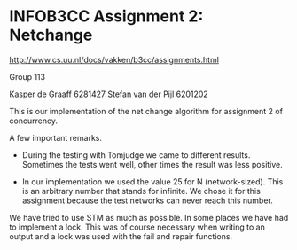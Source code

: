 # INFOB3CC Assignment 2: Netchange

http://www.cs.uu.nl/docs/vakken/b3cc/assignments.html

Group 113

Kasper de Graaff        6281427
Stefan van der Pijl		6201202

This is our implementation of the net change algorithm for assignment 2 of concurrency.

A few important remarks.
- During the testing with Tomjudge we came to different results. Sometimes the tests went well, other times the result was less positive.

- In our implementation we used the value 25 for N (network-sized). This is an arbitrary number that stands for infinite. We chose it for this assignment because the test networks can never reach this number.

We have tried to use STM as much as possible. In some places we have had to implement a lock. This was of course necessary when writing to an output and a lock was used with the fail and repair functions.


